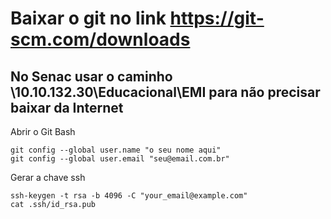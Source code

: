 # Baixar o git no link https://git-scm.com/downloads
 
## No Senac usar o caminho \\10.10.132.30\Educacional\EMI para não precisar baixar da Internet
 
Abrir o Git Bash
 
```
git config --global user.name "o seu nome aqui"
git config --global user.email "seu@email.com.br"
```
 
Gerar a chave ssh
```
ssh-keygen -t rsa -b 4096 -C "your_email@example.com"
cat .ssh/id_rsa.pub
